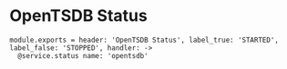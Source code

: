 
# OpenTSDB Status

    module.exports = header: 'OpenTSDB Status', label_true: 'STARTED', label_false: 'STOPPED', handler: ->
      @service.status name: 'opentsdb'
